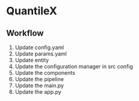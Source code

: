 # QuantileX

## Workflow
1. Update config.yaml
2. Update params.yaml
3. Update entity
4. Update the configuration manager in src config 
5. Update the components
6. Update the pipeline
7. Update the main.py
8. Update the app.py
